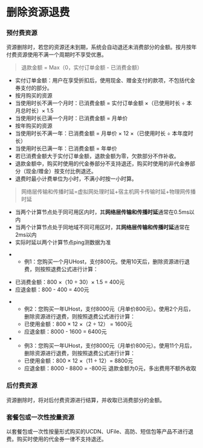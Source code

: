 # 删除资源退费

### 预付费资源 
资源删除时，若您的资源还未到期，系统会自动退还未消费部分的金额。按月按年付费资源使用不满一个周期时不享受优惠。

> 退款金额 = Max（0，实付订单金额 - 已消费金额）

- 实付订单金额：用户在享受折扣后，使用现金、赠金支付的款项，不包括代金券支付的部分。
- 按月购买的资源
- 当使用时长不满一个月时：已消费金额 = 实付订单金额 ×（已使用时长 ÷ 本月总时长）× 1.5
- 当使用时长已满一个月时：已消费金额 = 月单价
- 按年购买的资源
- 当使用时长不满一年：已消费金额 = 月单价 × 12 ×（已使用时长 ÷ 本年度时长）
- 当使用时长已满一年：已消费金额 = 年单价
- 若已消费金额大于实付订单金额，退款金额为零，欠款部分不作补收。 
- 退款金额中，购买时使用的代金券部分不支持退还，购买时使用的非代金券部分（现金/赠金）按支付比例退还。
- 退费时最小计费单位为小时，不满小时按一小时算。

> 网络层传输和传播时延=虚拟网处理时延+宿主机网卡传输时延+物理网传播时延
  - 当两个计算节点处于同可用区内时，其**网络层传输和传播时延**通常在0.5ms以内
  - 当两个计算节点处于同地域不同可用区时，其**网络层传输和传播时延**通常在2ms以内
- 实际时延以两个计算节点ping测数据为准

* - 例1：您购买一个月UHost，支付800元。使用10天后，删除资源进行退费，则按照退费公式进行计算：
 - 已消费金额：800 ×（10 ÷ 30）× 1.5 = 400元
 - 应退金额：800 - 400 = 400元

* - 例2：您购买一年UHost，支付8000元（月单价800元）。使用2个月后，删除资源进行退费，则按照退费公式进行计算：
  - 已使用金额：800 × 12 ×（2 ÷ 12） = 1600元
  - 应退金额：8000 - 1600 = 6400元

* - 例3：您购买一年UHost，支付8000元（月单价800元）。使用11个月后，删除资源进行退费，则按照退费公式进行计算：
  - 已使用金额：800 × 12 ×（11 ÷ 12）= 8800元
  - 应退金额：8000 - 8800 = -800元 退款金额为0元，多出费用不额外收取

### 后付费资源 
资源删除时，将对后付费资源进行结算，并收取已消费部分的金额。

### 套餐包或一次性按量资源
以套餐包或一次性按量形式购买的UCDN、UFile、高防、短信包等产品不进行退费。购买时使用的代金券一律不支持退还。
